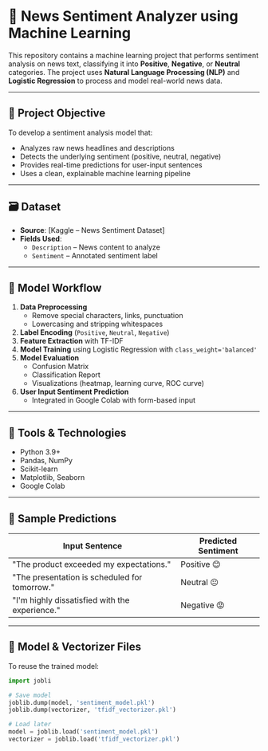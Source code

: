 
# 📰 News Sentiment Analyzer using Machine Learning

This repository contains a machine learning project that performs sentiment analysis on news text, classifying it into **Positive**, **Negative**, or **Neutral** categories. The project uses **Natural Language Processing (NLP)** and **Logistic Regression** to process and model real-world news data.

---

## 📌 Project Objective

To develop a sentiment analysis model that:
- Analyzes raw news headlines and descriptions
- Detects the underlying sentiment (positive, neutral, negative)
- Provides real-time predictions for user-input sentences
- Uses a clean, explainable machine learning pipeline

---

## 🗃️ Dataset

- **Source**: [Kaggle – News Sentiment Dataset]
- **Fields Used**:
  - `Description` – News content to analyze
  - `Sentiment` – Annotated sentiment label

---

## 🧠 Model Workflow

1. **Data Preprocessing**
   - Remove special characters, links, punctuation
   - Lowercasing and stripping whitespaces
2. **Label Encoding** (`Positive`, `Neutral`, `Negative`)
3. **Feature Extraction** with TF-IDF
4. **Model Training** using Logistic Regression with `class_weight='balanced'`
5. **Model Evaluation**
   - Confusion Matrix
   - Classification Report
   - Visualizations (heatmap, learning curve, ROC curve)
6. **User Input Sentiment Prediction**
   - Integrated in Google Colab with form-based input

---

## 🔧 Tools & Technologies

- Python 3.9+
- Pandas, NumPy
- Scikit-learn
- Matplotlib, Seaborn
- Google Colab

---

## 🧪 Sample Predictions

| Input Sentence                                      | Predicted Sentiment |
|----------------------------------------------------|----------------------|
| "The product exceeded my expectations."            | Positive 😊           |
| "The presentation is scheduled for tomorrow."      | Neutral 😐            |
| "I'm highly dissatisfied with the experience."     | Negative 😡           |

---

## 💾 Model & Vectorizer Files
  
To reuse the trained model:
```python
import jobli

# Save model
joblib.dump(model, 'sentiment_model.pkl')
joblib.dump(vectorizer, 'tfidf_vectorizer.pkl')

# Load later
model = joblib.load('sentiment_model.pkl')
vectorizer = joblib.load('tfidf_vectorizer.pkl')

